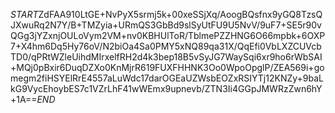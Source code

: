 $START$ZdFAA910LtGE+NvPyX5srmj5k+00xeSSjXq/AoogBQsfnx9yGQ8TzsQJXwuRq2N7Y/B+TMZyia+URmQS3GbBd9slSyUtFU9U5NvV/9uF7+SE5r90vQGg3jYZxnjOULoVym2VM+nv0KBHUlToR/TblmePZZHNG6O66mpbk+6OXP7+X4hm6Dq5Hy76oV/N2biOa4Sa0PMY5xNQ89qa31X/QqEfi0VbLXZCUVcbTD0/qPRtWZleUihdMIrxelfRH2d4k3bep18B5vSyJG7WaySqi6xr9ho6rWbSAI+MQj0pBxir6DuqDZXo0KnMjrR619FUXFHHNK3Oo0WpoOpglP/ZEA569i+gomegm2fiHSYElRrE4557aLuWdc17darOGEaUZWsbEOZxRSIYTj12KNZy+9baLkG9VycEhoybES7c1VZrLhF41wWEmx9upnevb/ZTN3Ii4GGpJMWRzZwn6hY+1A==$END$